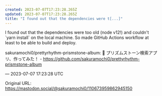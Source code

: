 ```yaml
---
created: 2023-07-07T17:23:28.265Z
updated: 2023-07-07T17:23:28.265Z
title: "I found out that the dependencies were t[...]"
---
```


<p>I found out that the dependencies were too old (node v12!) and couldn&#39;t `yarn install` on the local machine. So made GitHub Actions workflow at least to be able to build and deploy.</p><p>sakuramochi0/prettyrhythm-prismstone-album: 💛 プリズムストーン検索アプリ、作ってみた！ - <a href="https://github.com/sakuramochi0/prettyrhythm-prismstone-album" target="_blank" rel="nofollow noopener" translate="no"><span class="invisible">https://</span><span class="ellipsis">github.com/sakuramochi0/pretty</span><span class="invisible">rhythm-prismstone-album</span></a></p>

&mdash; 2023-07-07 17:23:28 UTC

Original URL: https://mastodon.social/@sakuramochi0/110673959862945150
